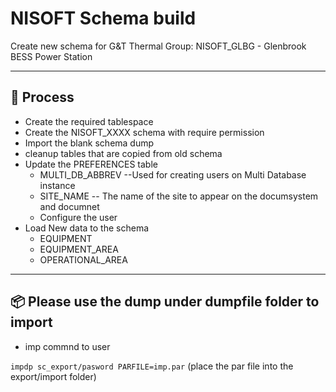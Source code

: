 # NISOFT Schema build

Create new schema for G&T Thermal Group: NISOFT_GLBG - Glenbrook BESS Power Station

---

## 🚀 Process
- Create the required tablespace
- Create the NISOFT_XXXX schema with require permission 
- Import the blank schema dump
- cleanup tables that are copied from old schema 
- Update the PREFERENCES table 
    - MULTI_DB_ABBREV --Used for creating users on Multi Database instance 
    - SITE_NAME -- The name of the site to appear on the documsystem and documnet 
    - Configure the user
- Load New data to the schema 
    - EQUIPMENT 
    - EQUIPMENT_AREA
    - OPERATIONAL_AREA

---

## 📦 Please use the dump under dumpfile folder to import
- imp commnd to user 

`impdp sc_export/pasword PARFILE=imp.par` (place the par file into the export/import folder)

